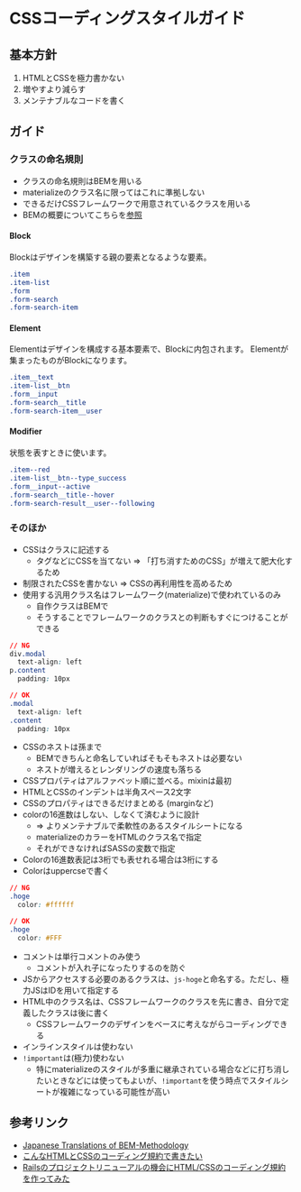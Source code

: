 # CSSコーディングスタイルガイド

## 基本方針

1. HTMLとCSSを極力書かない
2. 増やすより減らす
3. メンテナブルなコードを書く

## ガイド

### クラスの命名規則

* クラスの命名規則はBEMを用いる
* materializeのクラス名に限ってはこれに準拠しない
* できるだけCSSフレームワークで用意されているクラスを用いる
* BEMの概要についてこちらを[参照](https://github.com/juno/bem-methodology-ja)

#### Block

Blockはデザインを構築する親の要素となるような要素。

```css
.item
.item-list
.form
.form-search
.form-search-item
```

#### Element

Elementはデザインを構成する基本要素で、Blockに内包されます。
Elementが集まったものがBlockになります。

```css
.item__text
.item-list__btn
.form__input
.form-search__title
.form-search-item__user
```

#### Modifier

状態を表すときに使います。

```css
.item--red
.item-list__btn--type_success
.form__input--active
.form-search__title--hover
.form-search-result__user--following
```

### そのほか

* CSSはクラスに記述する
  * タグなどにCSSを当てない => 「打ち消すためのCSS」が増えて肥大化するため
* 制限されたCSSを書かない => CSSの再利用性を高めるため
* 使用する汎用クラス名はフレームワーク(materialize)で使われているのみ
  * 自作クラスはBEMで
  * そうすることでフレームワークのクラスとの判断もすぐにつけることができる

```css
// NG
div.modal
  text-align: left
p.content
  padding: 10px
```

```css
// OK
.modal
  text-align: left
.content
  padding: 10px
```

* CSSのネストは孫まで
  * BEMできちんと命名していればそもそもネストは必要ない
  * ネストが増えるとレンダリングの速度も落ちる
* CSSプロパティはアルファベット順に並べる。mixinは最初
* HTMLとCSSのインデントは半角スペース2文字
* CSSのプロパティはできるだけまとめる (marginなど)
* colorの16進数はしない、しなくて済むように設計
  * => よりメンテナブルで柔軟性のあるスタイルシートになる
  * materializeのカラーをHTMLのクラス名で指定
  * それができなければSASSの変数で指定
* Colorの16進数表記は3桁でも表せれる場合は3桁にする
* Colorはuppercseで書く

```css
// NG
.hoge
  color: #ffffff

// OK
.hoge
  color: #FFF
```

* コメントは単行コメントのみ使う
  * コメントが入れ子になったりするのを防ぐ
* JSからアクセスする必要のあるクラスは、`js-hoge`と命名する。ただし、極力JSはIDを用いて指定する
* HTML中のクラス名は、CSSフレームワークのクラスを先に書き、自分で定義したクラスは後に書く
  * CSSフレームワークのデザインをベースに考えながらコーディングできる
* インラインスタイルは使わない
* `!important`は(極力)使わない
  * 特にmaterializeのスタイルが多重に継承されている場合などに打ち消したいときなどには使ってもよいが、`!important`を使う時点でスタイルシートが複雑になっている可能性が高い

## 参考リンク

* [Japanese Translations of BEM-Methodology](https://github.com/juno/bem-methodology-ja)
* [こんなHTMLとCSSのコーディング規約で書きたい](http://qiita.com/pugiemonn/items/964203782e1fcb3d02c3)
* [Railsのプロジェクトリニューアルの機会にHTML/CSSのコーディング規約を作ってみた](http://qiita.com/soyanchu/items/dd99fe2b3d08eb7128c7)

